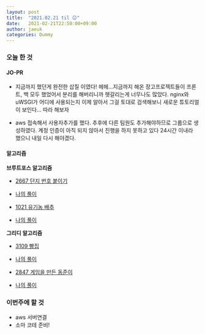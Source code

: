```yaml
---
layout: post
title:  "2021.02.21 til 😉"
date:   2021-02-21T22:50:00+09:00
author: jaeuk
categories: Dummy
---
```


### **오늘 한 것**

#### JO-PR
- 지금까지 했던게 완전한 삽질 이였다! 헤헤...지금까지 해온 장고프로젝트들이 프론트, 백 모두 했었어서 
  분리를 해버리니까 헷갈리는게 너무나도 많았다. nginx와 uWSGI가 어디에 사용되는지 이제 알아서 그걸 토대로 검색해보니
  새로운 튜토리얼이 보인다... 따라 해보자

- aws 접속해서 사용자추가를 했다. 추후에 다른 팀원도 추가해야하므로 그룹으로 생성하였다.
  계정 인증이 아직 되지 않아서 진행을 하지 못하고 있다 24시간 이내라 했으니 내일 다시 해야겠다.

#### 알고리즘

**브루트포스 알고리즘**
- [2667 단지 번호 붙이기](https://www.acmicpc.net/problem/2667)
- [나의 풀이](https://nyanguk.tistory.com/55)

- [1021 유기농 배추](https://www.acmicpc.net/problem/1012)
- [나의 풀이](https://nyanguk.tistory.com/56)


**그리디 알고리즘**
- [3109 빵집](https://www.acmicpc.net/problem/3109)
- [나의 풀이](https://nyanguk.tistory.com/57)

- [2847 게임을 만든 동준이](https://www.acmicpc.net/problem/2847)
- [나의 풀이](https://nyanguk.tistory.com/58)



### **이번주에 할 것**
- aws 서버연결
- 소마 코테 준비!

